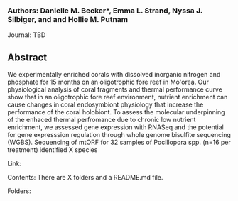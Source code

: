 
### Authors: Danielle M. Becker*, Emma L. Strand, Nyssa J. Silbiger, and and Hollie M. Putnam

Journal: TBD

## Abstract 
We experimentally enriched corals with dissolved inorganic nitrogen and phosphate for 15 months on an oligotrophic fore reef in Mo'orea. Our physiological analysis of coral fragments and thermal performance curve show that in an oligotrophic fore reef environment, nutrient enrichment can cause changes in coral endosymbiont physiology that increase the performance of the coral holobiont. To assess the molecular underpinning of the enhaced thermal perfromance due to chronic low nutrient enrichment, we assessed gene expression with RNASeq and the potential for gene expresssion regulation through whole genome bisulfite sequencing (WGBS). Sequencing of mtORF for 32 samples of Pocillopora spp. (n=16 per treatment) identified X species

Link:

Contents: There are X folders and a README.md file.

Folders:


